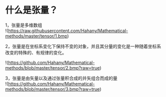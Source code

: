 什么是张量？
===

1，张量是多维数组<br>
!(https://raw.githubusercontent.com/Hahany/Mathematical-methods/master/tensor/1.bmp)



2，张量是在坐标系变化下保持不变的对象，并且其分量的变化是一种随着坐标系改变的特殊的、有规律的变化。<br>

!(https://github.com/Hahany/Mathematical-methods/blob/master/tensor/2.bmp?raw=true)


3，张量是由矢量以及通过张量积合成的并矢组合而成的量<br>
!(https://github.com/Hahany/Mathematical-methods/blob/master/tensor/3.bmp?raw=true)
